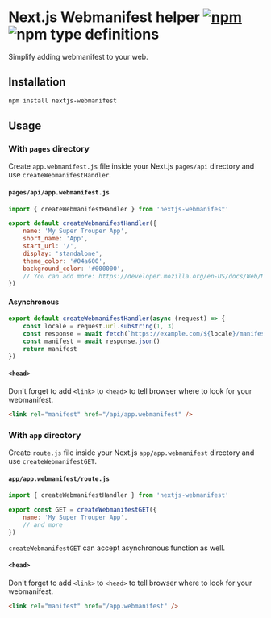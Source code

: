 # Next.js Webmanifest helper [![npm](https://img.shields.io/npm/v/nextjs-webmanifest.svg)](https://www.npmjs.com/package/nextjs-webmanifest) ![npm type definitions](https://img.shields.io/npm/types/nextjs-webmanifest.svg)

Simplify adding webmanifest to your web.

## Installation

```bash
npm install nextjs-webmanifest
```

## Usage

### With `pages` directory

Create `app.webmanifest.js` file inside your Next.js `pages/api` directory and use `createWebmanifestHandler`.

#### `pages/api/app.webmanifest.js`

```js
import { createWebmanifestHandler } from 'nextjs-webmanifest'

export default createWebmanifestHandler({
	name: 'My Super Trouper App',
	short_name: 'App',
	start_url: '/',
	display: 'standalone',
	theme_color: '#04a600',
	background_color: '#000000',
	// You can add more: https://developer.mozilla.org/en-US/docs/Web/Manifest
})
```

#### Asynchronous

```js
export default createWebmanifestHandler(async (request) => {
	const locale = request.url.substring(1, 3)
	const response = await fetch(`https://example.com/${locale}/manifest.json`)
	const manifest = await response.json()
	return manifest
})
```

#### `<head>`

Don't forget to add `<link>` to `<head>` to tell browser where to look for your webmanifest.

```html
<link rel="manifest" href="/api/app.webmanifest" />
```

### With `app` directory

Create `route.js` file inside your Next.js `app/app.webmanifest` directory and use `createWebmanifestGET`.

#### `app/app.webmanifest/route.js`

```js
import { createWebmanifestHandler } from 'nextjs-webmanifest'

export const GET = createWebmanifestGET({
	name: 'My Super Trouper App',
	// and more
})
```

`createWebmanifestGET` can accept asynchronous function as well.

#### `<head>`

Don't forget to add `<link>` to `<head>` to tell browser where to look for your webmanifest.

```html
<link rel="manifest" href="/app.webmanifest" />
```
